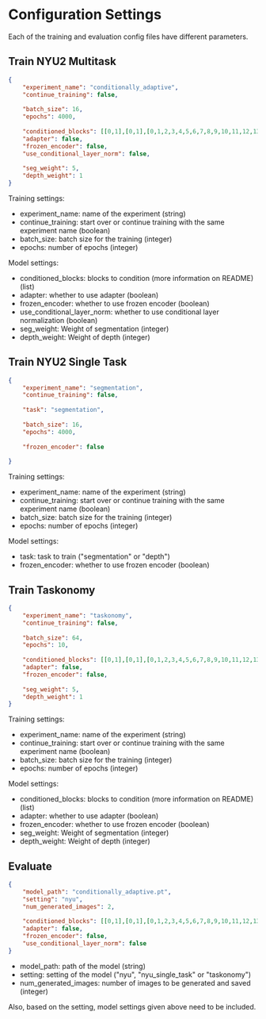 # Configuration Settings

Each of the training and evaluation config files have different parameters.

## Train NYU2 Multitask
```json
{
    "experiment_name": "conditionally_adaptive",
    "continue_training": false,
    
    "batch_size": 16,
    "epochs": 4000,
    
    "conditioned_blocks": [[0,1],[0,1],[0,1,2,3,4,5,6,7,8,9,10,11,12,13,14,15,16,17],[0,1]],
    "adapter": false,
    "frozen_encoder": false,
    "use_conditional_layer_norm": false,
        
    "seg_weight": 5,
    "depth_weight": 1
}

```
Training settings:
- experiment_name: name of the experiment (string)
- continue_training: start over or continue training with the same experiment name (boolean)
- batch_size: batch size for the training (integer)
- epochs: number of epochs (integer)

Model settings:
- conditioned_blocks: blocks to condition (more information on README) (list)
- adapter: whether to use adapter (boolean)
- frozen_encoder: whether to use frozen encoder (boolean)
- use_conditional_layer_norm: whether to use conditional layer normalization (boolean)
- seg_weight: Weight of segmentation (integer)
- depth_weight: Weight of depth (integer)

## Train NYU2 Single Task
```json
{
    "experiment_name": "segmentation",
    "continue_training": false,
    
    "task": "segmentation",
    
    "batch_size": 16,
    "epochs": 4000,
    
    "frozen_encoder": false
        
}

```
Training settings:
- experiment_name: name of the experiment (string)
- continue_training: start over or continue training with the same experiment name (boolean)
- batch_size: batch size for the training (integer)
- epochs: number of epochs (integer)

Model settings:
- task: task to train ("segmentation" or "depth")
- frozen_encoder: whether to use frozen encoder (boolean)


## Train Taskonomy
```json
{
    "experiment_name": "taskonomy",
    "continue_training": false,
    
    "batch_size": 64,
    "epochs": 10,
    
    "conditioned_blocks": [[0,1],[0,1],[0,1,2,3,4,5,6,7,8,9,10,11,12,13,14,15,16,17],[0,1]],
    "adapter": false,
    "frozen_encoder": false,
        
    "seg_weight": 5,
    "depth_weight": 1
}


```
Training settings:
- experiment_name: name of the experiment (string)
- continue_training: start over or continue training with the same experiment name (boolean)
- batch_size: batch size for the training (integer)
- epochs: number of epochs (integer)

Model settings:
- conditioned_blocks: blocks to condition (more information on README) (list)
- adapter: whether to use adapter (boolean)
- frozen_encoder: whether to use frozen encoder (boolean)
- seg_weight: Weight of segmentation (integer)
- depth_weight: Weight of depth (integer)


## Evaluate
```json
{
    "model_path": "conditionally_adaptive.pt",
    "setting": "nyu",
    "num_generated_images": 2,
        
    "conditioned_blocks": [[0,1],[0,1],[0,1,2,3,4,5,6,7,8,9,10,11,12,13,14,15,16,17],[0,1]],
    "adapter": false,
    "frozen_encoder": false,
    "use_conditional_layer_norm": false   
}
```

- model_path: path of the model (string)
- setting: setting of the model ("nyu", "nyu_single_task" or "taskonomy")
- num_generated_images: number of images to be generated and saved (integer)

Also, based on the setting, model settings given above need to be included.